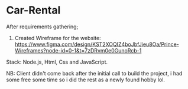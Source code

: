 # Car-Rental
After requirements gathering;
1. Created Wireframe for the website: https://www.figma.com/design/KST2XOQIZ4boJbfJieu8Oa/Prince-Wireframes?node-id=0-1&t=7zDRvm0e0GunoRcb-1

Stack: Node.js, Html, Css and JavaScript.


NB: Client didn't come back after the initial call to build the project, i had some free some time so i did the rest as a newly found hobby lol. 
